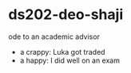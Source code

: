 # ds202-deo-shaji
ode to an academic advisor

- a crappy: Luka got traded
- a happy: I did well on an exam
